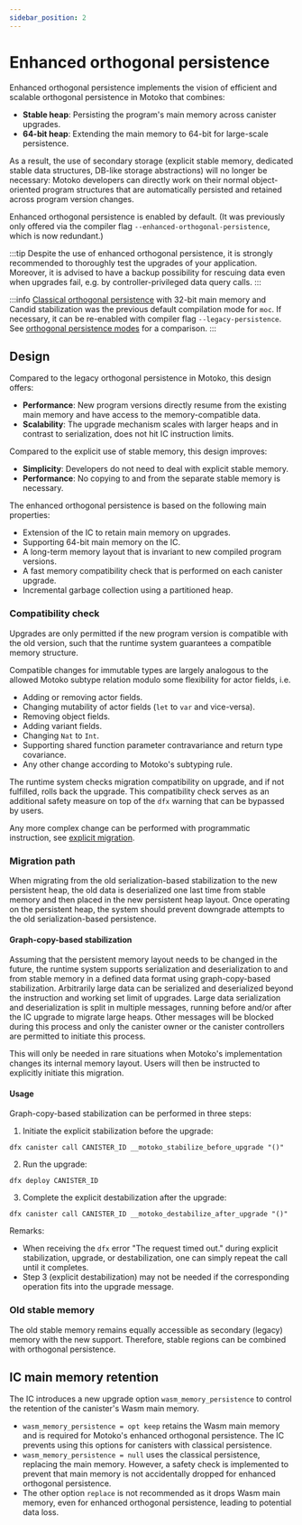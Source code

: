 ```yaml
---
sidebar_position: 2
---
```


# Enhanced orthogonal persistence

Enhanced orthogonal persistence implements the vision of efficient and scalable orthogonal persistence in Motoko that combines:
* **Stable heap**: Persisting the program's main memory across canister upgrades.
* **64-bit heap**: Extending the main memory to 64-bit for large-scale persistence.

As a result, the use of secondary storage (explicit stable memory, dedicated stable data structures, DB-like storage abstractions) will no longer be necessary: Motoko developers can directly work on their normal object-oriented program structures that are automatically persisted and retained across program version changes.


Enhanced orthogonal persistence is enabled by default. (It was previously only offered via the compiler flag `--enhanced-orthogonal-persistence`, which is now redundant.)

:::tip
Despite the use of enhanced orthogonal persistence, it is strongly recommended to thoroughly test the upgrades of your application.
Moreover, it is advised to have a backup possibility for rescuing data even when upgrades fail, e.g. by controller-privileged data query calls.
:::

:::info
[Classical orthogonal persistence](https://internetcomputer.org/docs/motoko/orthogonal-persistence/classical) with 32-bit main memory and Candid stabilization was the previous default compilation mode for `moc`. If necessary, it can be re-enabled with compiler flag `--legacy-persistence`.
See [orthogonal persistence modes](https://internetcomputer.org/docs/motoko/orthogonal-persistence/modes) for a comparison.
:::

## Design
Compared to the legacy orthogonal persistence in Motoko, this design offers:
* **Performance**: New program versions directly resume from the existing main memory and have access to the memory-compatible data.
* **Scalability**: The upgrade mechanism scales with larger heaps and in contrast to serialization, does not hit IC instruction limits.

Compared to the explicit use of stable memory, this design improves:
* **Simplicity**: Developers do not need to deal with explicit stable memory.
* **Performance**: No copying to and from the separate stable memory is necessary.

The enhanced orthogonal persistence is based on the following main properties:
* Extension of the IC to retain main memory on upgrades.
* Supporting 64-bit main memory on the IC.
* A long-term memory layout that is invariant to new compiled program versions.
* A fast memory compatibility check that is performed on each canister upgrade.
* Incremental garbage collection using a partitioned heap.

### Compatibility check
Upgrades are only permitted if the new program version is compatible with the old version, such that the runtime system guarantees a compatible memory structure.

Compatible changes for immutable types are largely analogous to the allowed Motoko subtype relation modulo some flexibility for actor fields, i.e.
* Adding or removing actor fields.
* Changing mutability of actor fields (`let` to `var` and vice-versa).
* Removing object fields.
* Adding variant fields.
* Changing `Nat` to `Int`.
* Supporting shared function parameter contravariance and return type covariance.
* Any other change according to Motoko's subtyping rule.

The runtime system checks migration compatibility on upgrade, and if not fulfilled, rolls back the upgrade. This compatibility check serves as an additional safety measure on top of the `dfx` warning that can be bypassed by users.

Any more complex change can be performed with programmatic instruction, see [explicit migration](https://internetcomputer.org/docs/motoko/data-persistence#explicit-migration).

### Migration path
When migrating from the old serialization-based stabilization to the new persistent heap, the old data is deserialized one last time from stable memory and then placed in the new persistent heap layout. Once operating on the persistent heap, the system should prevent downgrade attempts to the old serialization-based persistence.

#### Graph-copy-based stabilization
Assuming that the persistent memory layout needs to be changed in the future, the runtime system supports serialization and deserialization to and from stable memory in a defined data format using graph-copy-based stabilization. Arbitrarily large data can be serialized and deserialized beyond the instruction and working set limit of upgrades. Large data serialization and deserialization is split in multiple messages, running before and/or after the IC upgrade to migrate large heaps. Other messages will be blocked during this process and only the canister owner or the canister controllers are permitted to initiate this process.

This will only be needed in rare situations when Motoko's implementation changes its internal memory layout. Users will then be instructed to explicitly initiate this migration.

#### Usage
Graph-copy-based stabilization can be performed in three steps:

1. Initiate the explicit stabilization before the upgrade:

```
dfx canister call CANISTER_ID __motoko_stabilize_before_upgrade "()"
```

2. Run the upgrade:

```
dfx deploy CANISTER_ID
```

3. Complete the explicit destabilization after the upgrade:

```
dfx canister call CANISTER_ID __motoko_destabilize_after_upgrade "()"
```

Remarks:
* When receiving the `dfx` error "The request timed out." during explicit stabilization, upgrade, or destabilization, one can simply repeat the call until it completes.
* Step 3 (explicit destabilization) may not be needed if the corresponding operation fits into the upgrade message.

### Old stable memory
The old stable memory remains equally accessible as secondary (legacy) memory with the new support. Therefore, stable regions can be combined with orthogonal persistence.

## IC main memory retention

The IC introduces a new upgrade option `wasm_memory_persistence` to control the retention of the canister's Wasm main memory.
* `wasm_memory_persistence = opt keep` retains the Wasm main memory and is required for Motoko's enhanced orthogonal persistence. The IC prevents using this options for canisters with classical persistence.
* `wasm_memory_persistence = null` uses the classical persistence, replacing the main memory. However, a safety check is implemented to prevent that main memory is not accidentally dropped for enhanced orthogonal persistence.
* The other option `replace` is not recommended as it drops Wasm main memory, even for enhanced orthogonal persistence, leading to potential data loss.
